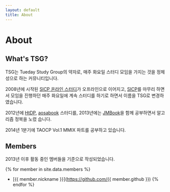 ```yaml
---
layout: default
title: About
---
```


# About

## What's TSG?

TSG는 Tueday Study Group의 약자로, 매주 화요일 스터디 모임을 가지는 것을 정체성으로 하는 커뮤니티입니다.

2008년에 시작된 [SICP 온라인 스터디]가 오프라인으로 이어지고, [SICP]를 마무리 하면서 모임을 진행하던
매주 화요일에 계속 스터디를 하기로 하면서 이름을 TSG로 변경하였습니다.

2012년에 [HtDP], [aosabook] 스터디를, 2013년에는 [JMBook]을 함께 공부하면서 알고리즘 정복을 노렸
습니다.

2014년 1분기에 TAOCP Vol.1 MMIX 파트를 공부하고 있습니다.

## Members

2013년 이후 활동 중인 멤버들을 기준으로 작성되었습니다.

{% for member in site.data.members %}
* [{{ member.nickname }}](https://github.com/{{ member.github }}) 
{% endfor %}

[SICP 온라인 스터디]: https://groups.google.com/forum/?fromgroups#!forum/study-sicp
[SICP]: http://mitpress.mit.edu/sicp/
[HtDP]: http://www.htdp.org
[aosabook]: http://www.aosabook.org
[JMBook]: http://algospot.com/wiki/read/JMBook
